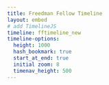 ```yaml
---
title: Freedman Fellow Timeline
layout: embed
# add TimelineJS
timeline: fftimeline_new
timeline-options:
  height: 1000
  hash_bookmark: true
  start_at_end: true
  initial zoom: 8
  timenav_height: 500
---
```

